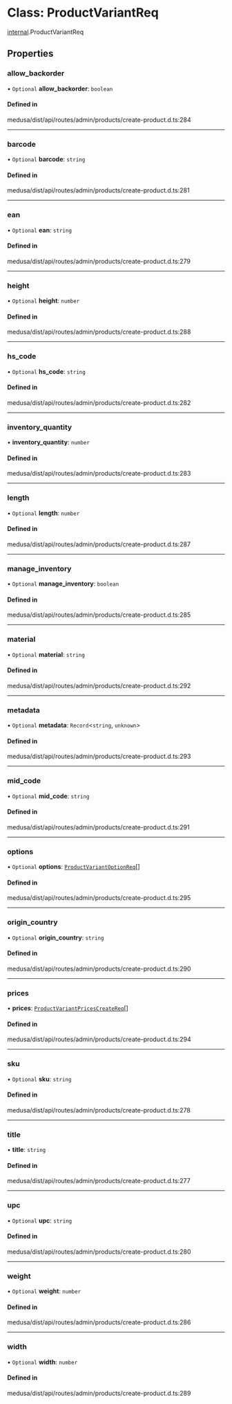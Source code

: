 # Class: ProductVariantReq

[internal](../modules/internal-18.md).ProductVariantReq

## Properties

### allow\_backorder

• `Optional` **allow\_backorder**: `boolean`

#### Defined in

medusa/dist/api/routes/admin/products/create-product.d.ts:284

___

### barcode

• `Optional` **barcode**: `string`

#### Defined in

medusa/dist/api/routes/admin/products/create-product.d.ts:281

___

### ean

• `Optional` **ean**: `string`

#### Defined in

medusa/dist/api/routes/admin/products/create-product.d.ts:279

___

### height

• `Optional` **height**: `number`

#### Defined in

medusa/dist/api/routes/admin/products/create-product.d.ts:288

___

### hs\_code

• `Optional` **hs\_code**: `string`

#### Defined in

medusa/dist/api/routes/admin/products/create-product.d.ts:282

___

### inventory\_quantity

• **inventory\_quantity**: `number`

#### Defined in

medusa/dist/api/routes/admin/products/create-product.d.ts:283

___

### length

• `Optional` **length**: `number`

#### Defined in

medusa/dist/api/routes/admin/products/create-product.d.ts:287

___

### manage\_inventory

• `Optional` **manage\_inventory**: `boolean`

#### Defined in

medusa/dist/api/routes/admin/products/create-product.d.ts:285

___

### material

• `Optional` **material**: `string`

#### Defined in

medusa/dist/api/routes/admin/products/create-product.d.ts:292

___

### metadata

• `Optional` **metadata**: `Record`<`string`, `unknown`\>

#### Defined in

medusa/dist/api/routes/admin/products/create-product.d.ts:293

___

### mid\_code

• `Optional` **mid\_code**: `string`

#### Defined in

medusa/dist/api/routes/admin/products/create-product.d.ts:291

___

### options

• `Optional` **options**: [`ProductVariantOptionReq`](internal-18.ProductVariantOptionReq-2.md)[]

#### Defined in

medusa/dist/api/routes/admin/products/create-product.d.ts:295

___

### origin\_country

• `Optional` **origin\_country**: `string`

#### Defined in

medusa/dist/api/routes/admin/products/create-product.d.ts:290

___

### prices

• **prices**: [`ProductVariantPricesCreateReq`](internal-18.ProductVariantPricesCreateReq.md)[]

#### Defined in

medusa/dist/api/routes/admin/products/create-product.d.ts:294

___

### sku

• `Optional` **sku**: `string`

#### Defined in

medusa/dist/api/routes/admin/products/create-product.d.ts:278

___

### title

• **title**: `string`

#### Defined in

medusa/dist/api/routes/admin/products/create-product.d.ts:277

___

### upc

• `Optional` **upc**: `string`

#### Defined in

medusa/dist/api/routes/admin/products/create-product.d.ts:280

___

### weight

• `Optional` **weight**: `number`

#### Defined in

medusa/dist/api/routes/admin/products/create-product.d.ts:286

___

### width

• `Optional` **width**: `number`

#### Defined in

medusa/dist/api/routes/admin/products/create-product.d.ts:289
